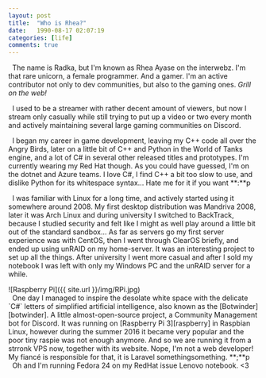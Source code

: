 ```yaml
---
layout: post
title:  "Who is Rhea?"
date:   1990-08-17 02:07:19
categories: [life]
comments: true
---
```

 &nbsp; The name is Radka, but I'm known as Rhea Ayase on the interwebz. I'm that rare unicorn, a female programmer. And a gamer. I'm an active contributor not only to dev communities, but also to the gaming ones. _Grill on the web!_

 &nbsp; I used to be a streamer with rather decent amount of viewers, but now I stream only casually while still trying to put up a video or two every month and actively maintaining several large gaming communities on Discord.

 &nbsp; I began my career in game development, leaving my C++ code all over the Angry Birds, later on a little bit of C++ and Python in the World of Tanks engine, and a lot of C# in several other released titles and prototypes. I'm currently wearing my Red Hat though. As you could have guessed, I'm on the dotnet and Azure teams. I love C#, I find C++ a bit too slow to use, and dislike Python for its whitespace syntax... Hate me for it if you want **:**p 

<!--more-->

 &nbsp; I was familiar with Linux for a long time, and actively started using it somewhere around 2008. My first desktop distribution was Mandriva 2008, later it was Arch Linux and during university I switched to BackTrack, because I studied security and felt like I might as well play around a little bit out of the standard sandbox... As far as servers go my first server experience was with CentOS, then I went through ClearOS briefly, and ended up using unRAID on my home-server. It was an interesting project to set up all the things. After university I went more casual and after I sold my notebook I was left with only my Windows PC and the unRAID server for a while. 

<div class='pull-right' markdown="1">
![Raspberry Pi]({{ site.url }}/img/RPi.jpg)
</div>
 &nbsp; One day I managed to inspire the desolate white space with the delicate `C#` letters of simplified artificial intelligence, also known as the [Botwinder][botwinder]. A little almost-open-source project, a Community Management bot for Discord. It was running on [Raspberry Pi 3][raspberry] in Raspbian Linux, however during the summer 2016 it became very popular and the poor tiny raspie was not enough anymore. And so we are running it from a strronk VPS now, together with its website. Nope, I'm not a web developer! My fiancé is responsible for that, it is Laravel somethingsomething. **;**p 
<br /> &nbsp; Oh and I'm running Fedora 24 on my RedHat issue Lenovo notebook. <3



[botwinder]:	http://botwinder.info
[raspberry]:	https://www.dropbox.com/s/b4x64zhcthvu8jm/RPi_1.jpg
